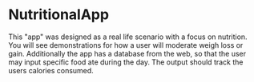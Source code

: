 # NutritionalApp
This "app" was designed as a real life scenario with a focus on nutrition. You will see demonstrations for how a user will moderate weigh loss or gain. 
Additionally the app has a database from the web, so that the user may input specific food ate during the day. The output should track the users calories consumed. 
